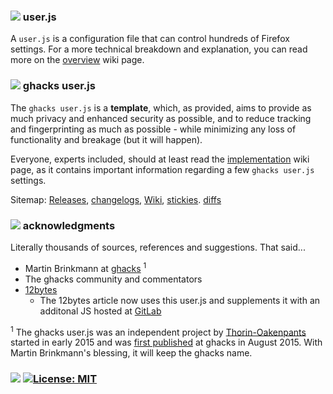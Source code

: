 ### ![][b] user.js
A `user.js` is a configuration file that can control hundreds of Firefox settings. For a more technical breakdown and explanation, you can read more on the [overview](https://github.com/ghacksuserjs/ghacks-user.js/wiki/1.1-Overview) wiki page.

### ![][b] ghacks user.js
The `ghacks user.js` is a **template**, which, as provided, aims to provide as much privacy and enhanced security as possible, and to reduce tracking and fingerprinting as much as possible - while minimizing any loss of functionality and breakage (but it will happen).

Everyone, experts included, should at least read the [implementation](https://github.com/ghacksuserjs/ghacks-user.js/wiki/1.3-Implementation) wiki page, as it contains important information regarding a few `ghacks user.js` settings.

Sitemap: [Releases](https://github.com/ghacksuserjs/ghacks-user.js/releases), [changelogs](https://github.com/ghacksuserjs/ghacks-user.js/issues?utf8=%E2%9C%93&q=is%3Aissue+label%3Achangelog), [Wiki](https://github.com/ghacksuserjs/ghacks-user.js/wiki), [stickies](https://github.com/ghacksuserjs/ghacks-user.js/issues?q=is%3Aissue+is%3Aopen+label%3A%22sticky+topic%22). [diffs](https://github.com/ghacksuserjs/ghacks-user.js/issues?q=is%3Aissue+label%3Adiffs)

### ![][b] acknowledgments
Literally thousands of sources, references and suggestions. That said...

* Martin Brinkmann at [ghacks](https://www.ghacks.net/) <sup>1</sup>
* The ghacks community and commentators
* [12bytes](http://12bytes.org/tech/firefox/firefoxgecko-configuration-guide-for-privacy-and-performance-buffs)
   * The 12bytes article now uses this user.js and supplements it with an additonal JS hosted at [GitLab](https://gitlab.com/labwrat/Firefox-user.js/tree/master)

<sup>1</sup> The ghacks user.js was an independent project by [Thorin-Oakenpants](https://github.com/Thorin-Oakenpants) started in early 2015 and was [first published](https://www.ghacks.net/2015/08/18/a-comprehensive-list-of-firefox-privacy-and-security-settings/) at ghacks in August 2015. With Martin Brinkmann's blessing, it will keep the ghacks name.

### ![][b] [![License: MIT](https://img.shields.io/badge/License-MIT-yellow.svg)](https://opensource.org/licenses/MIT)

[b]: https://github.com/ghacksuserjs/ghacks-user.js/blob/master/wikipiki/bullet01.png

